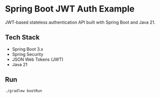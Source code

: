 # Spring Boot JWT Auth Example

JWT-based stateless authentication API built with Spring Boot and Java 21.

## Tech Stack
- Spring Boot 3.x
- Spring Security
- JSON Web Tokens (JWT)
- Java 21

## Run
```bash
./gradlew bootRun
